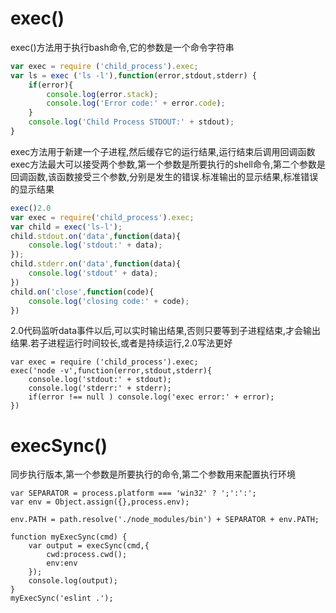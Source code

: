 # exec()
exec()方法用于执行bash命令,它的参数是一个命令字符串
```JavaScript exec()1.0
var exec = require ('child_process').exec;
var ls = exec ('ls -l'),function(error,stdout,stderr) {
	if(error){
		console.log(error.stack);
		console.log('Error code:' + error.code);
	}
	console.log('Child Process STDOUT:' + stdout);
}
```
exec方法用于新建一个子进程,然后缓存它的运行结果,运行结束后调用回调函数
exec方法最大可以接受两个参数,第一个参数是所要执行的shell命令,第二个参数是回调函数,该函数接受三个参数,分别是发生的错误.标准输出的显示结果,标准错误的显示结果

```JavaScript 
exec()2.0
var exec = require('child_process').exec;
var child = exec('ls-l');
child.stdout.on('data',function(data){
	console.log('stdout:' + data);
});
child.stderr.on('data',function(data){
	console.log('stdout' + data);
})
child.on('close',function(code){
	console.log('closing code:' + code);
})
```
2.0代码监听data事件以后,可以实时输出结果,否则只要等到子进程结束,才会输出结果.若子进程运行时间较长,或者是持续运行,2.0写法更好

```
var exec = require ('child_process').exec;
exec('node -v',function(error,stdout,stderr){
	console.log('stdout:' + stdout);
	console.log('stderr:' + stderr);
	if(error !== null ) console.log('exec error:' + error);
})
```
# execSync()
同步执行版本,第一个参数是所要执行的命令,第二个参数用来配置执行环境
```
var SEPARATOR = process.platform === 'win32' ? ';':':';
var env = Object.assign({},process.env);

env.PATH = path.resolve('./node_modules/bin') + SEPARATOR + env.PATH;

function myExecSync(cmd) {
	var output = execSync(cmd,{
		cwd:process.cwd();
		env:env
	});
	console.log(output);
}
myExecSync('eslint .');
```



